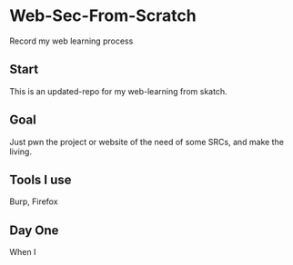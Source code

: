 # Web-Sec-From-Scratch
 Record my web learning process

## Start
This is an updated-repo for my web-learning from skatch.

## Goal
Just pwn the project or website of the need of some SRCs, and make the living.

## Tools I use
Burp, Firefox

## Day One
When I 